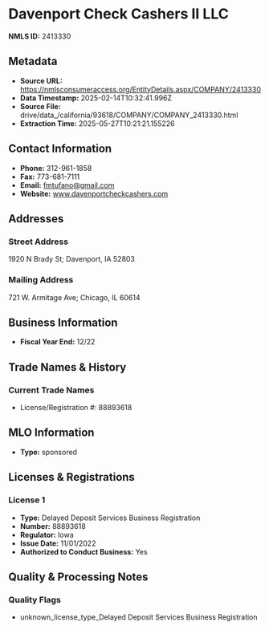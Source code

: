 # Davenport Check Cashers II LLC

**NMLS ID:** 2413330

## Metadata
- **Source URL:** https://nmlsconsumeraccess.org/EntityDetails.aspx/COMPANY/2413330
- **Data Timestamp:** 2025-02-14T10:32:41.996Z
- **Source File:** drive/data_/california/93618/COMPANY/COMPANY_2413330.html
- **Extraction Time:** 2025-05-27T10:21:21.155226

## Contact Information
- **Phone:** 312-961-1858
- **Fax:** 773-681-7111
- **Email:** fmtufano@gmail.com
- **Website:** www.davenportcheckcashers.com

## Addresses
### Street Address
1920 N Brady St; Davenport, IA 52803

### Mailing Address
721 W. Armitage Ave; Chicago, IL 60614

## Business Information
- **Fiscal Year End:** 12/22

## Trade Names & History
### Current Trade Names
- License/Registration #: 88893618

## MLO Information
- **Type:** sponsored

## Licenses & Registrations

### License 1
- **Type:** Delayed Deposit Services Business Registration
- **Number:** 88893618
- **Regulator:** Iowa
- **Issue Date:** 11/01/2022
- **Authorized to Conduct Business:** Yes

## Quality & Processing Notes
### Quality Flags
- unknown_license_type_Delayed Deposit Services Business Registration

